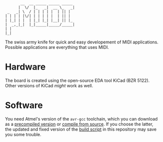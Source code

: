 ```
       __  __ _____ _____ _____ 
      |  \/  |_   _|  __ \_   _|
 _   _| \  / | | | | |  | || |  
| | | | |\/| | | | | |  | || |  
| |_| | |  | |_| |_| |__| || |_ 
|  _,_|_|  |_|_____|_____/_____|
| |                             
|_|                             
```


The swiss army knife for quick and easy developement of MIDI applications. Possible applications are everything that uses MIDI.

# Hardware
The board is created using the open-source EDA tool KiCad (BZR 5122). Other versions of KiCad *might* work as well.

# Software
You need Atmel's version of the `avr-gcc` toolchain, which you can download as a [precompiled version](http://www.atmel.com/tools/ATMELAVRTOOLCHAINFORLINUX.aspx) or [compile from source](http://distribute.atmel.no/tools/opensource/Atmel-AVR-GNU-Toolchain/3.4.5/). If you choose the latter, the updated and fixed version of the [build script](https://raw.githubusercontent.com/theFork/uMIDI/master/software/toolchain/build-avr8-gnu-toolchain-git.sh) in this repository may save you some trouble.
